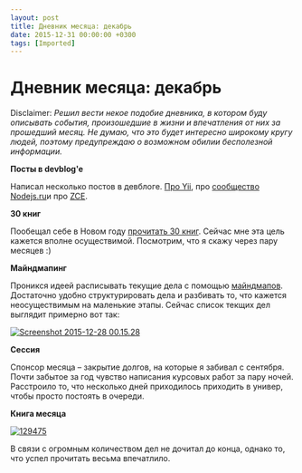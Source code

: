 ```yaml
---
layout: post
title: Дневник месяца: декабрь
date: 2015-12-31 00:00:00 +0300
tags: [Imported]
---
```

# Дневник месяца: декабрь

Disclaimer:
_Решил вести некое подобие дневника, в котором буду описывать события, произошедшие в жизни и впечатления от них за прошедший месяц. Не думаю, что это будет интересно широкому кругу людей, поэтому предупреждаю о возможном обилии бесполезной информации._

**Посты в devblog'e**

Написал несколько постов в девблоге. [Про Yii](http://dev.alexeyev.me/nodejs/2015/12/08/nodejs-ru.html), про [сообщество Nodejs.ru](http://dev.alexeyev.me/nodejs/2015/12/08/nodejs-ru.html)и про [ZCE](http://dev.alexeyev.me/php/2015/12/20/zce-guide.html).

**30 книг**

Пообещал себе в Новом году [прочитать 30 книг](https://blog.alexeyev.me/2015/12/30-books-2016/ "2016: 30 книг"). Сейчас мне эта цель кажется вполне осуществимой. Посмотрим, что я скажу через пару месяцев :)

**Майндмапинг**

Проникся идеей расписывать текущие дела с помощью [майндмапов](https://ru.wikipedia.org/wiki/%D0%94%D0%B8%D0%B0%D0%B3%D1%80%D0%B0%D0%BC%D0%BC%D0%B0_%D1%81%D0%B2%D1%8F%D0%B7%D0%B5%D0%B9). Достаточно удобно структурировать дела и разбивать то, что кажется неосуществимым на маленькие этапы. Сейчас список текщих дел выглядит примерно вот так:

[![Screenshot 2015-12-28 00.15.28](https://vlaim.s3.amazonaws.com/uploads/2015/12/Screenshot-2015-12-28-00.15.28.png)](https://vlaim.s3.amazonaws.com/uploads/2015/12/Screenshot-2015-12-28-00.15.28.png)

**Сессия**

Спонсор месяца – закрытие долгов, на которые я забивал с сентября. Почти забытое за год чувство написания курсовых работ за пару ночей. Расстроило то, что несколько дней приходилось приходить в универ, чтобы просто постоять в очереди.

**Книга месяца**

[![129475](https://vlaim.s3.amazonaws.com/uploads/2015/12/129475.jpg)](https://vlaim.s3.amazonaws.com/uploads/2015/12/129475.jpg)

В связи с огромным количеством дел не дочитал до конца, однако то, что успел прочитать весьма впечатлило.